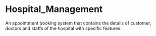 # Hospital_Management
An appointment booking system that contains the details of customer, doctors and staffs of the hospital with specific features.
